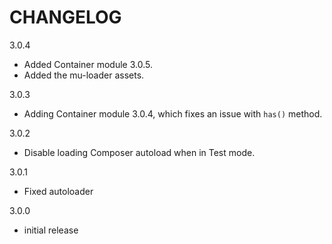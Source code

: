 CHANGELOG
=========

3.0.4
- Added Container module 3.0.5.
- Added the mu-loader assets.

3.0.3
- Adding Container module 3.0.4, which fixes an issue with `has()` method.

3.0.2
- Disable loading Composer autoload when in Test mode.

3.0.1
- Fixed autoloader

3.0.0
- initial release